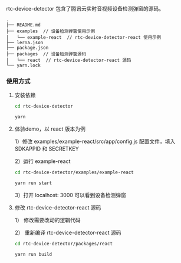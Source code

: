 rtc-device-detector 包含了腾讯云实时音视频设备检测弹窗的源码。

```
.
├── README.md
├── examples  // 设备检测弹窗使用示例
│   └── example-react  // rtc-device-detector-react 使用示例
├── lerna.json
├── package.json
├── packages  // 设备检测弹窗源码
│   └── react  // rtc-device-detector-react 源码
└── yarn.lock
```

### 使用方式

1. 安装依赖

   ```bash
   cd rtc-device-detector
   
   yarn
   ```


2. 体验demo，以 react 版本为例

   1）修改 examples/example-react/src/app/config.js 配置文件，填入 SDKAPPID 和 SECRETKEY

   2）运行 example-react

   ```bash
   cd rtc-device-detector/examples/example-react
   
   yarn run start
   ```

   3）打开 localhost: 3000 可以看到设备检测弹窗

   
3. 修改 rtc-device-detector-react 源码

    1） 修改需要改动的逻辑代码

   2） 重新编译 rtc-device-detector-react 源码

   ```bash
   cd rtc-device-detector/packages/react
   
   yarn run build
   ```

   